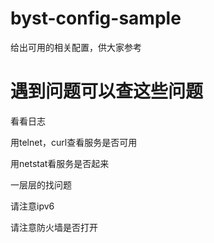 # byst-config-sample
给出可用的相关配置，供大家参考

# 遇到问题可以查这些问题
看看日志

用telnet，curl查看服务是否可用

用netstat看服务是否起来

一层层的找问题

请注意ipv6

请注意防火墙是否打开


